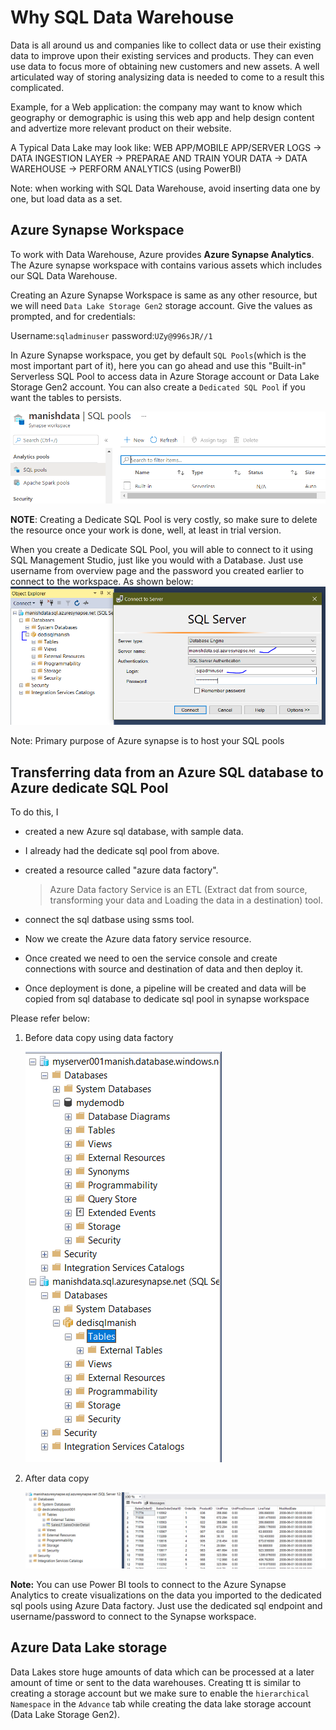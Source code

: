 # Why SQL Data Warehouse

Data is all around us and companies like to collect data or use their existing data to improve upon their existing services and products. They can even use data to focus more of obtaining new customers and new assets. A well articulated way of storing analysizing data is needed to come to a result this complicated.

Example, for a Web application: the company may want to know which geography or demographic is using this web app and help design content and advertize more relevant product on their website.

A Typical Data Lake may look like:
WEB APP/MOBILE APP/SERVER LOGS -> DATA INGESTION LAYER -> PREPARAE AND TRAIN YOUR DATA -> DATA WAREHOUSE -> PERFORM ANALYTICS (using PowerBI)

Note: when working with SQL Data Warehouse, avoid inserting data one by one, but load data as a set.

## Azure Synapse Workspace

To work with Data Warehouse, Azure provides **Azure Synapse Analytics**. The Azure synapse workspace with contains various assets which includes our SQL Data Warehouse.

Creating an Azure Synapse Workspace is same as any other resource, but we will need `Data Lake Storage Gen2` storage account. Give the values as prompted, and for credentials:

Username:`sqladminuser`
password:`UZy@996sJR//1`

In Azure Synapse workspace, you get by default `SQL Pools`(which is the most important part of it), here you can go ahead and use this "Built-in" Serverless SQL Pool to access data in Azure Storage account or Data Lake Storage Gen2 account.
You can also create a `Dedicated SQL Pool` if you want the tables to persists.

![sql pool](./images/24.PNG)

**NOTE**: Creating a Dedicate SQL Pool is very costly, so make sure to delete the resource once your work is done, well, at least in trial version.

When you create a Dedicate SQL Pool, you will able to connect to it using SQL Management Studio, just like you would with a Database.
Just use username from overview page and the password you created earlier to connect to the workspace.
As shown below:
![dedicate sql pool](./images/25.PNG)

Note: Primary purpose of Azure synapse is to host your SQL pools

## Transferring data from an Azure SQL database to Azure dedicate SQL Pool

To do this, I

- created a new Azure sql database, with sample data.
- I already had the dedicate sql pool from above.
- created a resource called "azure data factory".

  > Azure Data factory Service is an ETL (Extract dat from source, transforming your data and Loading the data in a destination) tool.

- connect the sql datbase using ssms tool.

- Now we create the Azure data fatory service resource.
- Once created we need to oen the service console and create connections with source and destination of data and then deploy it.
- Once deployment is done, a pipeline will be created and data will be copied from sql database to dedicate sql pool in synapse workspace

Please refer below:

1. Before data copy using data factory

   ![Before data copy using datafactory](./images/26.PNG)

2. After data copy

   ![after data copy](./images/27.PNG)

**Note:**
You can use Power BI tools to connect to the Azure Synapse Analytics to create visualizations on the data you imported to the dedicated sql pools using Azure Data factory. Just use the dedicated sql endpoint and username/password to connect to the Synapse workspace.

## Azure Data Lake storage

Data Lakes store huge amounts of data which can be processed at a later amount of time or sent to the data warehouses.
Creating tt is similar to creating a storage account but we make sure to enable the `hierarchical Namespace` in the `Advance` tab while creating the data lake storage account (Data Lake Storage Gen2).
